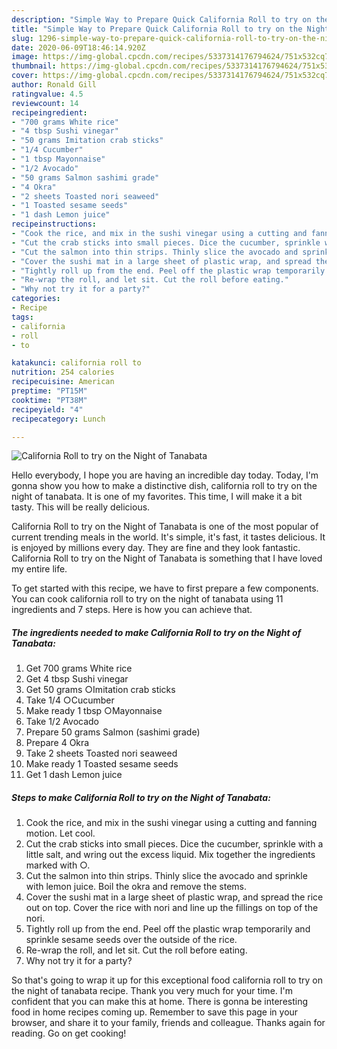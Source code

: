 ```yaml
---
description: "Simple Way to Prepare Quick California Roll to try on the Night of Tanabata"
title: "Simple Way to Prepare Quick California Roll to try on the Night of Tanabata"
slug: 1296-simple-way-to-prepare-quick-california-roll-to-try-on-the-night-of-tanabata
date: 2020-06-09T18:46:14.920Z
image: https://img-global.cpcdn.com/recipes/5337314176794624/751x532cq70/california-roll-to-try-on-the-night-of-tanabata-recipe-main-photo.jpg
thumbnail: https://img-global.cpcdn.com/recipes/5337314176794624/751x532cq70/california-roll-to-try-on-the-night-of-tanabata-recipe-main-photo.jpg
cover: https://img-global.cpcdn.com/recipes/5337314176794624/751x532cq70/california-roll-to-try-on-the-night-of-tanabata-recipe-main-photo.jpg
author: Ronald Gill
ratingvalue: 4.5
reviewcount: 14
recipeingredient:
- "700 grams White rice"
- "4 tbsp Sushi vinegar"
- "50 grams Imitation crab sticks"
- "1/4 Cucumber"
- "1 tbsp Mayonnaise"
- "1/2 Avocado"
- "50 grams Salmon sashimi grade"
- "4 Okra"
- "2 sheets Toasted nori seaweed"
- "1 Toasted sesame seeds"
- "1 dash Lemon juice"
recipeinstructions:
- "Cook the rice, and mix in the sushi vinegar using a cutting and fanning motion. Let cool."
- "Cut the crab sticks into small pieces. Dice the cucumber, sprinkle with a little salt, and wring out the excess liquid. Mix together the ingredients marked with ○."
- "Cut the salmon into thin strips. Thinly slice the avocado and sprinkle with lemon juice. Boil the okra and remove the stems."
- "Cover the sushi mat in a large sheet of plastic wrap, and spread the rice out on top. Cover the rice with nori and line up the fillings on top of the nori."
- "Tightly roll up from the end. Peel off the plastic wrap temporarily and sprinkle sesame seeds over the outside of the rice."
- "Re-wrap the roll, and let sit. Cut the roll before eating."
- "Why not try it for a party?"
categories:
- Recipe
tags:
- california
- roll
- to

katakunci: california roll to 
nutrition: 254 calories
recipecuisine: American
preptime: "PT15M"
cooktime: "PT38M"
recipeyield: "4"
recipecategory: Lunch

---
```



![California Roll to try on the Night of Tanabata](https://img-global.cpcdn.com/recipes/5337314176794624/751x532cq70/california-roll-to-try-on-the-night-of-tanabata-recipe-main-photo.jpg)

Hello everybody, I hope you are having an incredible day today. Today, I'm gonna show you how to make a distinctive dish, california roll to try on the night of tanabata. It is one of my favorites. This time, I will make it a bit tasty. This will be really delicious.



California Roll to try on the Night of Tanabata is one of the most popular of current trending meals in the world. It's simple, it's fast, it tastes delicious. It is enjoyed by millions every day. They are fine and they look fantastic. California Roll to try on the Night of Tanabata is something that I have loved my entire life.


To get started with this recipe, we have to first prepare a few components. You can cook california roll to try on the night of tanabata using 11 ingredients and 7 steps. Here is how you can achieve that.

<!--inarticleads1-->

##### The ingredients needed to make California Roll to try on the Night of Tanabata:

1. Get 700 grams White rice
1. Get 4 tbsp Sushi vinegar
1. Get 50 grams ○Imitation crab sticks
1. Take 1/4 ○Cucumber
1. Make ready 1 tbsp ○Mayonnaise
1. Take 1/2 Avocado
1. Prepare 50 grams Salmon (sashimi grade)
1. Prepare 4 Okra
1. Take 2 sheets Toasted nori seaweed
1. Make ready 1 Toasted sesame seeds
1. Get 1 dash Lemon juice




<!--inarticleads2-->

##### Steps to make California Roll to try on the Night of Tanabata:

1. Cook the rice, and mix in the sushi vinegar using a cutting and fanning motion. Let cool.
1. Cut the crab sticks into small pieces. Dice the cucumber, sprinkle with a little salt, and wring out the excess liquid. Mix together the ingredients marked with ○.
1. Cut the salmon into thin strips. Thinly slice the avocado and sprinkle with lemon juice. Boil the okra and remove the stems.
1. Cover the sushi mat in a large sheet of plastic wrap, and spread the rice out on top. Cover the rice with nori and line up the fillings on top of the nori.
1. Tightly roll up from the end. Peel off the plastic wrap temporarily and sprinkle sesame seeds over the outside of the rice.
1. Re-wrap the roll, and let sit. Cut the roll before eating.
1. Why not try it for a party?




So that's going to wrap it up for this exceptional food california roll to try on the night of tanabata recipe. Thank you very much for your time. I'm confident that you can make this at home. There is gonna be interesting food in home recipes coming up. Remember to save this page in your browser, and share it to your family, friends and colleague. Thanks again for reading. Go on get cooking!
